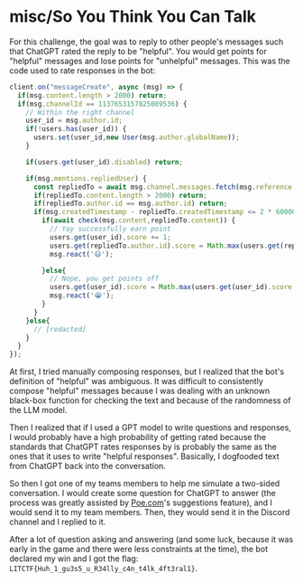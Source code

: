 # misc/So You Think You Can Talk
For this challenge, the goal was to reply to other people's messages such that ChatGPT rated the reply to be "helpful". You would get points for "helpful" messages and lose points for "unhelpful" messages.
This was the code used to rate responses in the bot:
```javascript
client.on("messageCreate", async (msg) => {
  if(msg.content.length > 2000) return;
  if(msg.channelId == 1137653157825089536) {
    // Within the right channel
    user_id = msg.author.id;
    if(!users.has(user_id)) {
      users.set(user_id,new User(msg.author.globalName));
    }

    if(users.get(user_id).disabled) return;

    if(msg.mentions.repliedUser) {
      const repliedTo = await msg.channel.messages.fetch(msg.reference.messageId);
      if(repliedTo.content.length > 2000) return;
      if(repliedTo.author.id == msg.author.id) return;
      if(msg.createdTimestamp - repliedTo.createdTimestamp <= 2 * 60000) { // 2 minutes of time
        if(await check(msg.content,repliedTo.content)) {
          // Yay successfully earn point
          users.get(user_id).score += 1;
          users.get(repliedTo.author.id).score = Math.max(users.get(repliedTo.author.id).point - 0.4,0);
          msg.react('😄');

        }else{
          // Nope, you get points off
          users.get(user_id).score = Math.max(users.get(user_id).score - 0.4,0);
          msg.react('😭');
        }
      }
    }else{
      // [redacted]
    }
  }
});
```
At first, I tried manually composing responses, but I realized that the bot's definition of "helpful" was ambiguous. It was difficult to consistently compose "helpful" messages because I was dealing with an unknown black-box function for checking the text and because of the randomness of the LLM model.

Then I realized that if I used a GPT model to write questions and responses, I would probably have a high probability of getting rated because the standards that ChatGPT rates responses by is probably the same as the ones that it uses to write "helpful responses". Basically, I dogfooded text from ChatGPT back into the conversation.

So then I got one of my teams members to help me simulate a two-sided conversation. I would create some question for ChatGPT to answer (the process was greatly assisted by [Poe.com](https://poe.com)'s suggestions feature), and I would send it to my team members. Then, they would send it in the Discord channel and I replied to it.

After a lot of question asking and answering (and some luck, because it was early in the game and there were less constraints at the time), the bot declared my win and I got the flag: `LITCTF{Huh_1_gu3s5_u_R34lly_c4n_t4lk_4ft3ral1}`.

